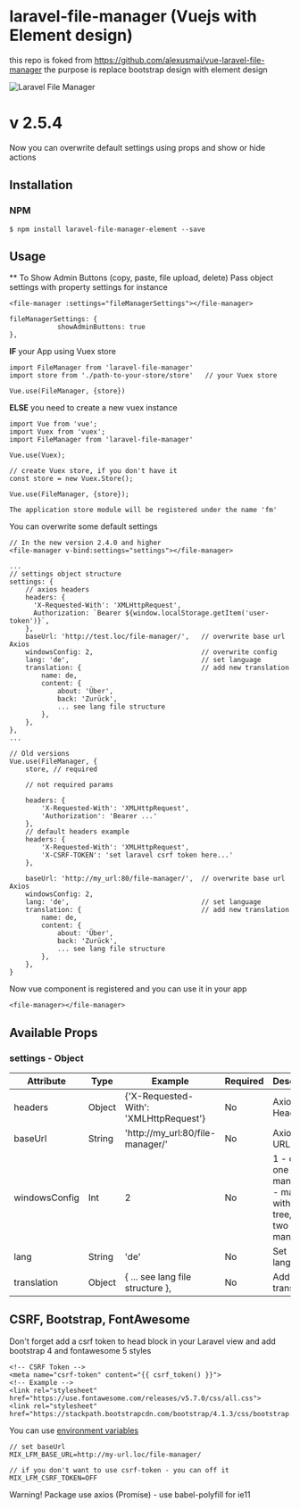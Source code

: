 # laravel-file-manager (Vuejs with Element design)

this repo is foked from https://github.com/alexusmai/vue-laravel-file-manager the purpose is replace bootstrap design with element design


![Laravel File Manager](https://raw.github.com/alexusmai/vue-laravel-file-manager/master/src/assets/laravel-file-manager.gif?raw=true)

# v 2.5.4

Now you can overwrite default settings using props and show or hide actions


## Installation

### NPM
```
$ npm install laravel-file-manager-element --save
```

## Usage

** To Show Admin Buttons (copy, paste, file upload, delete)
Pass object settings with property settings for instance

```
<file-manager :settings="fileManagerSettings"></file-manager>

fileManagerSettings: {
            showAdminButtons: true
},
```

**IF** your App using Vuex store

```
import FileManager from 'laravel-file-manager'
import store from './path-to-your-store/store'   // your Vuex store

Vue.use(FileManager, {store})
```

**ELSE** you need to create a new vuex instance

```
import Vue from 'vue';
import Vuex from 'vuex';
import FileManager from 'laravel-file-manager'

Vue.use(Vuex);

// create Vuex store, if you don't have it
const store = new Vuex.Store();

Vue.use(FileManager, {store});
```

`The application store module will be registered under the name 'fm'`

You can overwrite some default settings

```
// In the new version 2.4.0 and higher
<file-manager v-bind:settings="settings"></file-manager>

...
// settings object structure
settings: {
    // axios headers
    headers: {
      'X-Requested-With': 'XMLHttpRequest',
      Authorization: `Bearer ${window.localStorage.getItem('user-token')}`,
    },
    baseUrl: 'http://test.loc/file-manager/',   // overwrite base url Axios
    windowsConfig: 2,                           // overwrite config
    lang: 'de',                                 // set language
    translation: {                              // add new translation
        name: de,
        content: {
            about: 'Über',
            back: 'Zurück',
            ... see lang file structure
        },
    },
},
...

// Old versions
Vue.use(FileManager, {
    store, // required
    
    // not required params
    
    headers: {
        'X-Requested-With': 'XMLHttpRequest',
        'Authorization': 'Bearer ...'
    },
    // default headers example
    headers: {
        'X-Requested-With': 'XMLHttpRequest',
        'X-CSRF-TOKEN': 'set laravel csrf token here...'
    },
    
    baseUrl: 'http://my_url:80/file-manager/',  // overwrite base url Axios
    windowsConfig: 2,
    lang: 'de',                                 // set language
    translation: {                              // add new translation
        name: de,
        content: {
            about: 'Über',
            back: 'Zurück',
            ... see lang file structure
        },
    },
}
```

Now vue component is registered and you can use it in your app
```
<file-manager></file-manager>
```

## Available Props

### settings - Object

|  Attribute  |  Type  |  Example  |  Required  |  Description  |
|  ---------  |  ----  |  -------  |  --------  |  -----------  |
|  headers    |     Object     |  {'X-Requested-With': 'XMLHttpRequest'}  |  No  | Axios Headers |
|  baseUrl    |     String     |  'http://my_url:80/file-manager/'  |  No  | Axios base URL |
|  windowsConfig    |     Int     |  2  |  No  | 1 - only one manager, 2 - manager with folder tree, 3 - two managers |
|  lang    |     String     |  'de'  |  No  | Set language |
|  translation    |     Object     |  { ... see lang file structure },  |  No  | Add new translation |

## CSRF, Bootstrap, FontAwesome

Don't forget add a csrf token to head block in your Laravel view and add bootstrap 4 and fontawesome 5 styles
```
<!-- CSRF Token -->
<meta name="csrf-token" content="{{ csrf_token() }}">
<!-- Example -->
<link rel="stylesheet" href="https://use.fontawesome.com/releases/v5.7.0/css/all.css">
<link rel="stylesheet" href="https://stackpath.bootstrapcdn.com/bootstrap/4.1.3/css/bootstrap.min.css">
```

You can use [environment variables](https://laravel.com/docs/mix#environment-variables)

```
// set baseUrl
MIX_LFM_BASE_URL=http://my-url.loc/file-manager/

// if you don't want to use csrf-token - you can off it
MIX_LFM_CSRF_TOKEN=OFF
```

Warning! Package use axios (Promise) - use babel-polyfill for ie11
